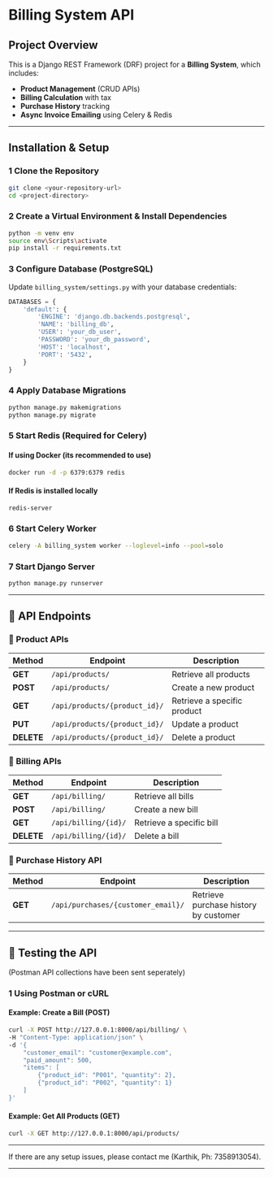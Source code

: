 # Billing System API

## Project Overview
This is a Django REST Framework (DRF) project for a **Billing System**, which includes:
- **Product Management** (CRUD APIs)
- **Billing Calculation** with tax
- **Purchase History** tracking
- **Async Invoice Emailing** using Celery & Redis

---

## Installation & Setup

### **1️ Clone the Repository**
```bash
git clone <your-repository-url>
cd <project-directory>
```

### **2️ Create a Virtual Environment & Install Dependencies**
```bash
python -m venv env
source env\Scripts\activate
pip install -r requirements.txt
```

### **3️ Configure Database (PostgreSQL)**
Update `billing_system/settings.py` with your database credentials:
```python
DATABASES = {
    'default': {
        'ENGINE': 'django.db.backends.postgresql',
        'NAME': 'billing_db',
        'USER': 'your_db_user',
        'PASSWORD': 'your_db_password',
        'HOST': 'localhost',
        'PORT': '5432',
    }
}
```

### **4️ Apply Database Migrations**
```bash
python manage.py makemigrations
python manage.py migrate
```

### **5️ Start Redis (Required for Celery)**
#### **If using Docker**  (its recommended to use)
```bash
docker run -d -p 6379:6379 redis
```
#### **If Redis is installed locally**
```bash
redis-server
```

### **6️ Start Celery Worker**
```bash
celery -A billing_system worker --loglevel=info --pool=solo
```

### **7️ Start Django Server**
```bash
python manage.py runserver
```

---

## 📌 API Endpoints

### **🔹 Product APIs**
| Method  | Endpoint | Description |
|---------|---------|-------------|
| **GET** | `/api/products/` | Retrieve all products |
| **POST** | `/api/products/` | Create a new product |
| **GET** | `/api/products/{product_id}/` | Retrieve a specific product |
| **PUT** | `/api/products/{product_id}/` | Update a product |
| **DELETE** | `/api/products/{product_id}/` | Delete a product |

### **🔹 Billing APIs**
| Method  | Endpoint | Description |
|---------|---------|-------------|
| **GET** | `/api/billing/` | Retrieve all bills |
| **POST** | `/api/billing/` | Create a new bill |
| **GET** | `/api/billing/{id}/` | Retrieve a specific bill |
| **DELETE** | `/api/billing/{id}/` | Delete a bill |

### **🔹 Purchase History API**
| Method  | Endpoint | Description |
|---------|---------|-------------|
| **GET** | `/api/purchases/{customer_email}/` | Retrieve purchase history by customer |

---

## 📌 Testing the API
(Postman API collections have been sent seperately)
### **1️ Using Postman or cURL**
#### **Example: Create a Bill (POST)**
```bash
curl -X POST http://127.0.0.1:8000/api/billing/ \
-H "Content-Type: application/json" \
-d '{
    "customer_email": "customer@example.com",
    "paid_amount": 500,
    "items": [
        {"product_id": "P001", "quantity": 2},
        {"product_id": "P002", "quantity": 1}
    ]
}'
```

#### **Example: Get All Products (GET)**
```bash
curl -X GET http://127.0.0.1:8000/api/products/
```

---

If there are any setup issues, please contact me (Karthik, Ph: 7358913054).

---
